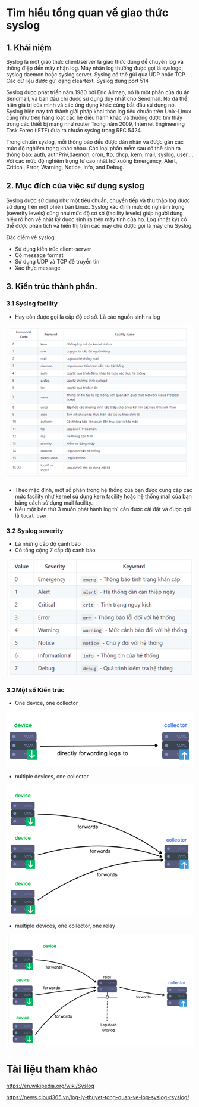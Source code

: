 # Tìm hiểu tổng quan về giao thức syslog 
## 1. Khái niệm
Syslog là một giao thức client/server là giao thức dùng để chuyển log và thông điệp đến máy nhận log. Máy nhận log thường được gọi là syslogd, syslog daemon hoặc syslog server. Syslog có thể gửi qua UDP hoặc TCP. Các dữ liệu được gửi dạng cleartext. Syslog dùng port 514

Syslog được phát triển năm 1980 bởi Eric Allman, nó là một phần của dự án Sendmail, và ban đầu chỉ được sử dụng duy nhất cho Sendmail. Nó đã thể hiện giá trị của mình và các ứng dụng khác cũng bắt đầu sử dụng nó. Syslog hiện nay trở thành giải pháp khai thác log tiêu chuẩn trên Unix-Linux cũng như trên hàng loạt các hệ điều hành khác và thường được tìm thấy trong các thiết bị mạng như router Trong năm 2009, Internet Engineering Task Forec (IETF) đưa ra chuẩn syslog trong RFC 5424.

Trong chuẩn syslog, mỗi thông báo đều được dán nhãn và được gán các mức độ nghiêm trọng khác nhau. Các loại phần mềm sau có thể sinh ra thông báo: auth, authPriv,daemon, cron, ftp, dhcp, kern, mail, syslog, user,… Với các mức độ nghiêm trọng từ cao nhất trở xuống Emergency, Alert, Critical, Error, Warning, Notice, Info, and Debug.

## 2. Mục đích của việc sử dụng syslog 
Syslog được sử dụng như một tiêu chuẩn, chuyển tiếp và thu thập log được sử dụng trên một phiên bản Linux. Syslog xác định mức độ nghiêm trọng (severity levels) cũng như mức độ cơ sở (facility levels) giúp người dùng hiểu rõ hơn về nhật ký được sinh ra trên máy tính của họ. Log (nhật ký) có thể được phân tích và hiển thị trên các máy chủ được gọi là máy chủ Syslog. 
 
Đặc điểm về syslog:
- Sử dụng kiến trúc client-server
- Có message format 
- Sử dụng UDP và TCP để truyền tin 
- Xác thực message 
## 3. Kiến trúc thành phần. 
### 3.1 Syslog facility
- Hay còn được gọi là cấp độ cơ sở. Là các nguồn sinh ra log 

![](../images/screen_9.png)

- Theo mặc định, một số phần trong hệ thống của bạn được cung cấp các mức facility như kernel sử dụng kern facility hoặc hệ thống mail của bạn bằng cách sử dụng mail facility.
- Nếu một bên thứ 3 muốn phát hành log thì cần được cài đặt và được gọi là `local user`

### 3.2 Syslog severity 
- Là những cấp độ cảnh báo 
- Có tổng cộng 7 cấp độ cảnh báo 

![](../images/screen.png)

### 3.2Một số Kiến trúc 
- One device, one collector

![](../images/screen_1.png)

- nultiple devices, one collector 

![](../images/screen_2.png)

- multiple devices, one collector, one relay

![](../images/screen_3.png)


# Tài liệu tham khảo 
https://en.wikipedia.org/wiki/Syslog

https://news.cloud365.vn/log-ly-thuyet-tong-quan-ve-log-syslog-rsyslog/
